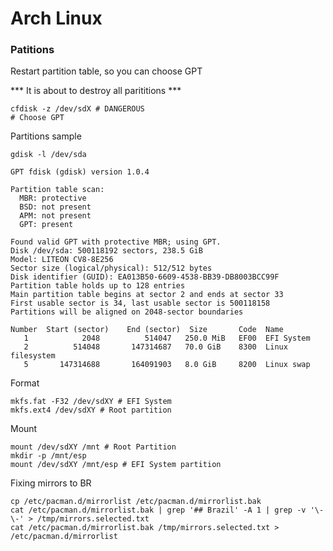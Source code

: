 # Arch Linux

### Patitions

Restart partition table, so you can choose GPT

*** It is about to destroy all parititions ***

```shell
cfdisk -z /dev/sdX # DANGEROUS
# Choose GPT
```

Partitions sample

```shell
gdisk -l /dev/sda
```

```
GPT fdisk (gdisk) version 1.0.4

Partition table scan:
  MBR: protective
  BSD: not present
  APM: not present
  GPT: present

Found valid GPT with protective MBR; using GPT.
Disk /dev/sda: 500118192 sectors, 238.5 GiB
Model: LITEON CV8-8E256
Sector size (logical/physical): 512/512 bytes
Disk identifier (GUID): EA013B50-6609-4538-BB39-DB8003BCC99F
Partition table holds up to 128 entries
Main partition table begins at sector 2 and ends at sector 33
First usable sector is 34, last usable sector is 500118158
Partitions will be aligned on 2048-sector boundaries

Number  Start (sector)    End (sector)  Size       Code  Name
   1            2048          514047   250.0 MiB   EF00  EFI System
   2          514048       147314687   70.0 GiB    8300  Linux filesystem
   5       147314688       164091903   8.0 GiB     8200  Linux swap
```

Format

```shell
mkfs.fat -F32 /dev/sdXY # EFI System
mkfs.ext4 /dev/sdXY # Root partition
```

Mount

```shell
mount /dev/sdXY /mnt # Root Partition
mkdir -p /mnt/esp
mount /dev/sdXY /mnt/esp # EFI System partition
```

Fixing mirrors to BR

```shell
cp /etc/pacman.d/mirrorlist /etc/pacman.d/mirrorlist.bak
cat /etc/pacman.d/mirrorlist.bak | grep '## Brazil' -A 1 | grep -v '\-\-' > /tmp/mirrors.selected.txt
cat /etc/pacman.d/mirrorlist.bak /tmp/mirrors.selected.txt > /etc/pacman.d/mirrorlist
```
